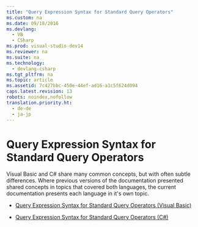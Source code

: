 ```yaml
---
title: "Query Expression Syntax for Standard Query Operators"
ms.custom: na
ms.date: 09/18/2016
ms.devlang: 
  - VB
  - CSharp
ms.prod: visual-studio-dev14
ms.reviewer: na
ms.suite: na
ms.technology: 
  - devlang-csharp
ms.tgt_pltfrm: na
ms.topic: article
ms.assetid: 7c427bbc-450e-44ef-ad16-a1c5f624d094
caps.latest.revision: 13
robots: noindex,nofollow
translation.priority.ht: 
  - de-de
  - ja-jp
---
```

# Query Expression Syntax for Standard Query Operators
Visual Basic and C# share many common concepts, but with often subtle differences. Where previous versions of the documentation presented shared concepts in topics that covered both languages, the current documentation presents each language in it's own topic.  
  
-   [Query Expression Syntax for Standard Query Operators (Visual Basic)](../Topic/Query%20Expression%20Syntax%20for%20Standard%20Query%20Operators%20\(Visual%20Basic\).md)  
  
-   [Query Expression Syntax for Standard Query Operators (C#)](../Topic/Query%20Expression%20Syntax%20for%20Standard%20Query%20Operators%20\(C%23\).md)